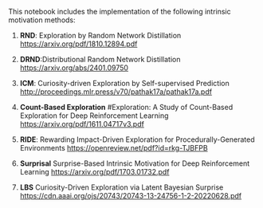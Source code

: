 This notebook includes the implementation of the following intrinsic motivation methods:

1. **RND**: Exploration by Random Network Distillation
https://arxiv.org/pdf/1810.12894.pdf

2. **DRND**:Distributional Random Network Distillation
https://arxiv.org/abs/2401.09750

3. **ICM**: Curiosity-driven Exploration by Self-supervised Prediction
http://proceedings.mlr.press/v70/pathak17a/pathak17a.pdf

4. **Count-Based Exploration** #Exploration: A Study of Count-Based Exploration
for Deep Reinforcement Learning
https://arxiv.org/pdf/1611.04717v3.pdf

5. **RIDE**: Rewarding Impact-Driven Exploration for Procedurally-Generated Environments
https://openreview.net/pdf?id=rkg-TJBFPB

6. **Surprisal** Surprise-Based Intrinsic Motivation for Deep Reinforcement Learning
https://arxiv.org/pdf/1703.01732.pdf

7. **LBS** Curiosity-Driven Exploration via Latent Bayesian Surprise
https://cdn.aaai.org/ojs/20743/20743-13-24756-1-2-20220628.pdf
